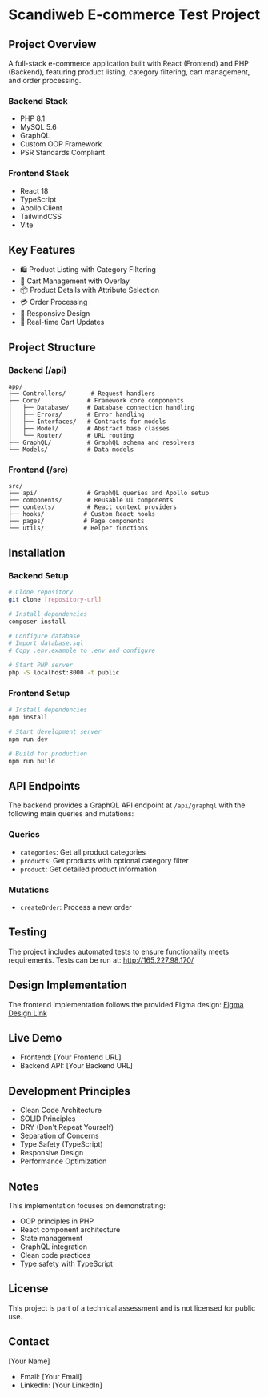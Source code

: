 # Scandiweb E-commerce Test Project

## Project Overview

A full-stack e-commerce application built with React (Frontend) and PHP (Backend), featuring product listing, category filtering, cart management, and order processing.

### Backend Stack
- PHP 8.1
- MySQL 5.6
- GraphQL
- Custom OOP Framework
- PSR Standards Compliant

### Frontend Stack
- React 18
- TypeScript
- Apollo Client
- TailwindCSS
- Vite

## Key Features

- 🛍️ Product Listing with Category Filtering
- 🛒 Cart Management with Overlay
- 📦 Product Details with Attribute Selection
- 💳 Order Processing
- 🎨 Responsive Design
- 🔄 Real-time Cart Updates

## Project Structure

### Backend (/api)
```
app/
├── Controllers/       # Request handlers
├── Core/             # Framework core components
│   ├── Database/     # Database connection handling
│   ├── Errors/       # Error handling
│   ├── Interfaces/   # Contracts for models
│   ├── Model/        # Abstract base classes
│   └── Router/       # URL routing
├── GraphQL/          # GraphQL schema and resolvers
└── Models/           # Data models
```

### Frontend (/src)
```
src/
├── api/              # GraphQL queries and Apollo setup
├── components/       # Reusable UI components
├── contexts/         # React context providers
├── hooks/           # Custom React hooks
├── pages/           # Page components
└── utils/           # Helper functions
```

## Installation

### Backend Setup
```bash
# Clone repository
git clone [repository-url]

# Install dependencies
composer install

# Configure database
# Import database.sql
# Copy .env.example to .env and configure

# Start PHP server
php -S localhost:8000 -t public
```

### Frontend Setup
```bash
# Install dependencies
npm install

# Start development server
npm run dev

# Build for production
npm run build
```

## API Endpoints

The backend provides a GraphQL API endpoint at `/api/graphql` with the following main queries and mutations:

### Queries
- `categories`: Get all product categories
- `products`: Get products with optional category filter
- `product`: Get detailed product information

### Mutations
- `createOrder`: Process a new order

## Testing

The project includes automated tests to ensure functionality meets requirements. Tests can be run at:
http://165.227.98.170/

## Design Implementation

The frontend implementation follows the provided Figma design:
[Figma Design Link](https://www.figma.com/file/Keu02BI0W7eQpWn0AvqnVK/Full-Stack-Test-Designs)

## Live Demo

- Frontend: [Your Frontend URL]
- Backend API: [Your Backend URL]

## Development Principles

- Clean Code Architecture
- SOLID Principles
- DRY (Don't Repeat Yourself)
- Separation of Concerns
- Type Safety (TypeScript)
- Responsive Design
- Performance Optimization

## Notes

This implementation focuses on demonstrating:
- OOP principles in PHP
- React component architecture
- State management
- GraphQL integration
- Clean code practices
- Type safety with TypeScript

## License

This project is part of a technical assessment and is not licensed for public use.

## Contact

[Your Name]
- Email: [Your Email]
- LinkedIn: [Your LinkedIn]